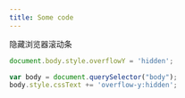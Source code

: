 ```yaml
---
title: Some code
---
```


隐藏浏览器滚动条

```javascript
document.body.style.overflowY = 'hidden';
```

```javascript
var body = document.querySelector("body");
body.style.cssText += 'overflow-y:hidden';
```
